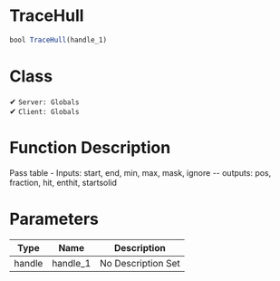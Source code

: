 # TraceHull
```js
bool TraceHull(handle_1)
```
# Class
✔ `Server: Globals`  
✔ `Client: Globals`  

# Function Description
Pass table - Inputs: start, end, min, max, mask, ignore  -- outputs: pos, fraction, hit, enthit, startsolid
# Parameters
Type|Name|Description
--|--|--
handle|handle_1|No Description Set
